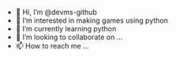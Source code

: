 - 👋 Hi, I’m @devms-github
- 👀 I’m interested in making games using python
- 🌱 I’m currently learning python
- 💞️ I’m looking to collaborate on ...
- 📫 How to reach me ...

<!---
devms-github/devms-github is a ✨ special ✨ repository because its `README.md` (this file) appears on your GitHub profile.
You can click the Preview link to take a look at your changes.
--->
